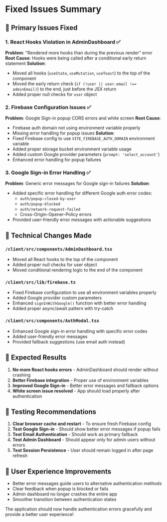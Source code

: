 # Fixed Issues Summary

## 🎯 **Primary Issues Fixed**

### 1. **React Hooks Violation in AdminDashboard** ✅
**Problem**: "Rendered more hooks than during the previous render" error
**Root Cause**: Hooks were being called after a conditional early return statement
**Solution**: 
- Moved all hooks (`useState`, `useMutation`, `useToast`) to the top of the component
- Moved the early return check (`if (!user || user.email !== adminEmail)`) to the end, just before the JSX return
- Added proper null checks for `user` object

### 2. **Firebase Configuration Issues** ✅
**Problem**: Google Sign-in popup CORS errors and white screen
**Root Cause**: 
- Firebase auth domain not using environment variable properly
- Missing error handling for popup issues
**Solution**:
- Fixed Firebase config to use `VITE_FIREBASE_AUTH_DOMAIN` environment variable
- Added proper storage bucket environment variable usage
- Added custom Google provider parameters (`prompt: 'select_account'`)
- Enhanced error handling for popup failures

### 3. **Google Sign-in Error Handling** ✅
**Problem**: Generic error messages for Google sign-in failures
**Solution**:
- Added specific error handling for different Google auth error codes:
  - `auth/popup-closed-by-user`
  - `auth/popup-blocked` 
  - `auth/network-request-failed`
  - Cross-Origin-Opener-Policy errors
- Provided user-friendly error messages with actionable suggestions

## 🔧 **Technical Changes Made**

### `/client/src/components/AdminDashboard.tsx`
- Moved all React hooks to the top of the component
- Added proper null checks for user object
- Moved conditional rendering logic to the end of the component

### `/client/src/lib/firebase.ts`
- Fixed Firebase configuration to use all environment variables properly
- Added Google provider custom parameters
- Enhanced `signInWithGoogle()` function with better error handling
- Added proper async/await pattern with try-catch

### `/client/src/components/AuthModal.tsx`
- Enhanced Google sign-in error handling with specific error codes
- Added user-friendly error messages
- Provided fallback suggestions (use email auth instead)

## 🌟 **Expected Results**

1. **No more React hooks errors** - AdminDashboard should render without crashing
2. **Better Firebase integration** - Proper use of environment variables
3. **Improved Google Sign-in** - Better error messages and fallback options
4. **White screen issue resolved** - App should load properly after authentication

## 🧪 **Testing Recommendations**

1. **Clear browser cache and restart** - To ensure fresh Firebase config
2. **Test Google Sign-in** - Should show better error messages if popup fails
3. **Test Email Authentication** - Should work as primary fallback
4. **Test Admin Dashboard** - Should appear only for admin users without errors
5. **Test Session Persistence** - User should remain logged in after page refresh

## 📱 **User Experience Improvements**

- Better error messages guide users to alternative authentication methods
- Clear feedback when popup is blocked or fails
- Admin dashboard no longer crashes the entire app
- Smoother transition between authentication states

The application should now handle authentication errors gracefully and provide a better user experience!
